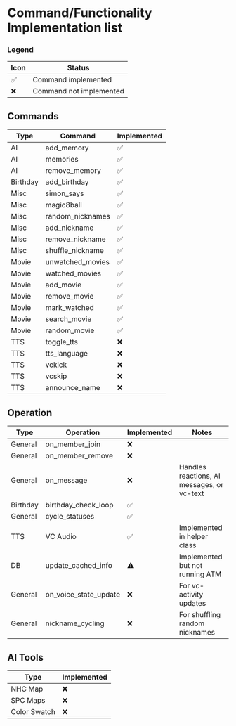 # Command/Functionality Implementation list

### Legend
| Icon | Status                  |
|------|-------------------------|
| ✅    | Command implemented     |
| ❌    | Command not implemented |


## Commands
| Type     | Command          | Implemented |
|----------|------------------|-------------|
| AI       | add_memory       | ✅           |
| AI       | memories         | ✅           |
| AI       | remove_memory    | ✅           |
| Birthday | add_birthday     | ✅           |
| Misc     | simon_says       | ✅           |
| Misc     | magic8ball       | ✅           |
| Misc     | random_nicknames | ✅           |
| Misc     | add_nickname     | ✅           |
| Misc     | remove_nickname  | ✅           |
| Misc     | shuffle_nickname | ✅           |
| Movie    | unwatched_movies | ✅           |
| Movie    | watched_movies   | ✅           |
| Movie    | add_movie        | ✅           |
| Movie    | remove_movie     | ✅           |
| Movie    | mark_watched     | ✅           |
| Movie    | search_movie     | ✅           |
| Movie    | random_movie     | ✅           |
| TTS      | toggle_tts       | ❌           |
| TTS      | tts_language     | ❌           |
| TTS      | vckick           | ❌           |
| TTS      | vcskip           | ❌           |
| TTS      | announce_name    | ❌           |


## Operation
| Type     | Operation             | Implemented | Notes                                      | 
|----------|-----------------------|-------------|--------------------------------------------|
| General  | on_member_join        | ❌           |                                            |
| General  | on_member_remove      | ❌           |                                            |
| General  | on_message            | ❌           | Handles reactions, AI messages, or vc-text | 
| Birthday | birthday_check_loop   | ✅           |                                            | 
| General  | cycle_statuses        | ✅           |                                            | 
| TTS      | VC Audio              | ✅           | Implemented in helper class                |
| DB       | update_cached_info    | ⚠️          | Implemented but not running ATM            | 
| General  | on_voice_state_update | ❌           | For vc-activity updates                    | 
| General  | nickname_cycling      | ❌           | For shuffling random nicknames             | 

## AI Tools
| Type         | Implemented |
|--------------|-------------|
| NHC Map      | ❌           |
| SPC Maps     | ❌           |
| Color Swatch | ❌           |


